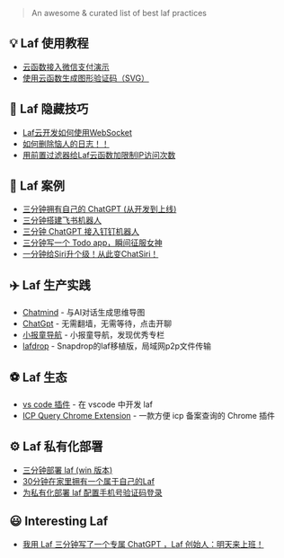 > An awesome & curated list of best laf practices

## 💡 **Laf 使用教程**
 - [云函数接入微信支付演示](https://forum.laf.run/d/136)
 - [使用云函数生成图形验证码（SVG）](https://forum.laf.run/d/133)

## 🦊 **Laf 隐藏技巧**
 - [Laf云开发如何使用WebSocket](https://forum.laf.run/d/127)
 - [如何删除恼人的日志！！](https://forum.laf.run/d/73)
 - [用前置过滤器给Laf云函数加限制IP访问次数](https://forum.laf.run/d/130)

## 🚀 **Laf 案例**
 - [三分钟拥有自己的 ChatGPT (从开发到上线)](https://zuofeng59556.github.io/my-blog/pages/quickStart/chatGPT/)
 - [三分钟搭建飞书机器人](https://forum.laf.run/d/88)
 - [三分钟 ChatGPT 接入钉钉机器人](https://juejin.cn/post/7211061398680305725)
 - [三分钟写一个 Todo app，瞬间征服女神](https://forum.laf.run/d/151)
 - [一分钟给Siri升个级！从此变ChatSiri！](https://forum.laf.run/d/79)

## ✈️ **Laf 生产实践**
 - [Chatmind](https://www.chatmind.tech/?utm_source=appinn.com)  - 与AI对话生成思维导图
 - [ChatGpt](http://lafai.io/) - 无需翻墙，无需等待，点击开聊
 - [小报童导航](https://forum.laf.run/d/46) - 小报童导航，发现优秀专栏
 - [lafdrop](https://github.com/moonrailgun/lafdrop) - Snapdrop的laf移植版，局域网p2p文件传输

## ⚽ **Laf 生态**
 - [vs code 插件](https://forum.laf.run/d/67) - 在 vscode 中开发 laf
 - [ICP Query Chrome Extension](https://forum.laf.run/d/49) - 一款方便 icp 备案查询的 Chrome 插件

## ⚙️ **Laf 私有化部署**
 - [三分钟部署 laf (win 版本)](https://zuofeng59556.github.io/my-blog/pages/quickStart/deployLaf/)
 - [30分钟在家里拥有一个属于自己的Laf](https://forum.laf.run/d/124)
 - [为私有化部署 laf 配置手机号验证码登录](https://forum.laf.run/d/160)

## 😃 **Interesting Laf**
 - [我用 Laf 三分钟写了一个专属 ChatGPT ，Laf 创始人：明天来上班！](https://zuofeng59556.github.io/my-blog/pages/quickStart/offer/)
